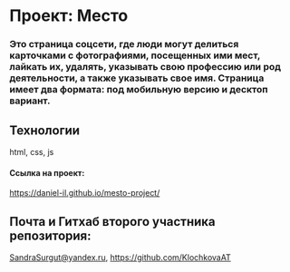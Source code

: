 # Проект: Место

### Это страница соцсети, где люди могут делиться карточками с фотографиями, посещенных ими мест, лайкать их, удалять, указывать свою профессию или род деятельности, а также указывать свое имя. Страница имеет два формата: под мобильную версию и десктоп вариант. 

## Технологии
html, css, js

#### Ссылка на проект:
https://daniel-il.github.io/mesto-project/

## Почта и Гитхаб второго участника репозитория: 
SandraSurgut@yandex.ru,
https://github.com/KlochkovaAT

